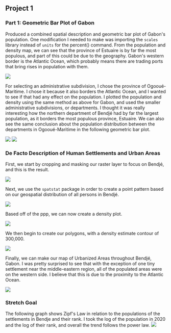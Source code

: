 ## Project 1

### Part 1: Geometric Bar Plot of Gabon

Produced a combined spatial description and geometric bar plot of Gabon's population. One modification I needed to make was importing the `scales` library instead of `units` for the percent() command. From the population and density map, we can see that the province of Estuaire is by far the most populous, and part of this could be due to the geography. Gabon's western border is the Atlantic Ocean, which probably means there are trading ports that bring rises in population with them. 

![](gabon.png)

For selecting an administrative subdivision, I chose the province of Ogooué-Maritime. I chose it because it also borders the Atlantic Ocean, and I wanted to see if that had any effect on the population. I plotted the population and density using the same method as above for Gabon, and used the smaller administrative subdivisions, or departments. I thought it was really interesting how the northern department of Bendjé had by far the largest population, as it borders the most populous province, Estuaire. We can also see the same conclusion about the population distribution between the departments in Ogooué-Maritime in the following geometric bar plot. 

![](ogoouemaritime.png)
![](gab_adm2_bp.png)

### De Facto Description of Human Settlements and Urban Areas

First, we start by cropping and masking our raster layer to focus on Bendjé, and this is the result. 

![](bendje.png)

Next, we use the `spatstat` package in order to create a point pattern based on our geospatial distribution of all persons in Bendjé. 

![](bendje_ppp.png)

Based off of the ppp, we can now create a density plot. 

![](bendje_density_image.png)

We then begin to create our polygons, with a density estimate contour of 300,000. 

![](subpolys_filtered.png)

Finally, we can make our map of Urbanized Areas throughout Bendjé, Gabon. I was pretty surprised to see that with the exception of one tiny settlement near the middle-eastern region, all of the populated areas were on the western side. I believe that this is due to the proximity to the Atlantic Ocean. 

![](bendje_urbanized_areas.png)

### Stretch Goal

The following graph shows Zipf's Law in relation to the populations of the settlements in Bendje and their rank. I took the log of the population in 2020 and the log of their rank, and overall the trend follows the power law.
![](bendje_zipf.png)
